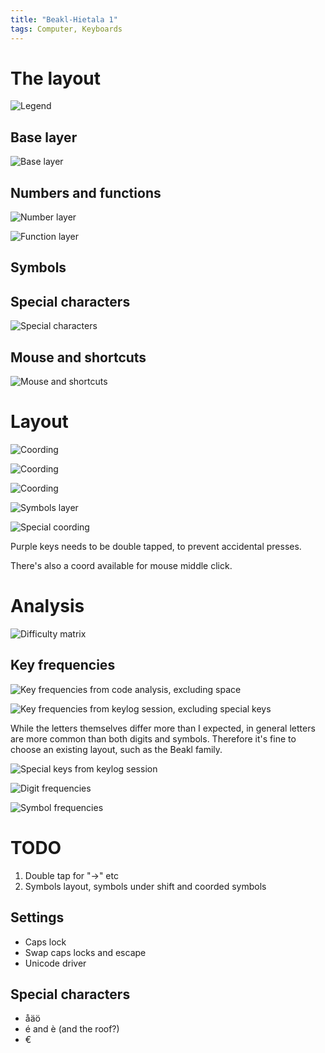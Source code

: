 ```yaml
---
title: "Beakl-Hietala 1"
tags: Computer, Keyboards
---
```


# The layout

![Legend](/images/beakl-hietala/legend.png)

## Base layer

![Base layer](/images/beakl-hietala/base.png)

## Numbers and functions

![Number layer](/images/beakl-hietala/num.png)

![Function layer](/images/beakl-hietala/fun.png)

## Symbols

## Special characters

![Special characters](/images/beakl-hietala/spec.png)

## Mouse and shortcuts

![Mouse and shortcuts](/images/beakl-hietala/short.png)



# Layout

![Coording](/images/beakl-hietala/coord1.png)

![Coording](/images/beakl-hietala/coord2.png)

![Coording](/images/beakl-hietala/coord3.png)

![Symbols layer](/images/beakl-hietala/sym.png)

![Special coording](/images/beakl-hietala/spec-coord.png)

Purple keys needs to be double tapped, to prevent accidental presses.

There's also a coord available for mouse middle click.


# Analysis

![Difficulty matrix](/images/beakl-hietala/diff.png)

## Key frequencies

![Key frequencies from code analysis, excluding space](/images/beakl-hietala/single-freq.svg)

![Key frequencies from keylog session, excluding special keys](/images/beakl-hietala/single-freq-keylog.svg)

While the letters themselves differ more than I expected, in general letters are more common than both digits and symbols. Therefore it's fine to choose an existing layout, such as the Beakl family.

![Special keys from keylog session](/images/beakl-hietala/spec-freq-keylog.svg)

![Digit frequencies](/images/beakl-hietala/combined-digit-freq.svg)

![Symbol frequencies](/images/beakl-hietala/combined-symbol-freq.svg)

# TODO

1. Double tap for "->" etc
2. Symbols layout, symbols under shift and coorded symbols

## Settings

* Caps lock
* Swap caps locks and escape
* Unicode driver

## Special characters

* åäö
* é and è (and the roof?)
* €

